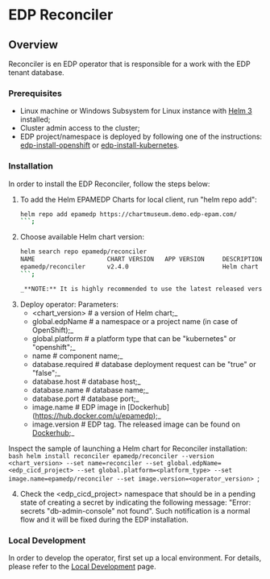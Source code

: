 # EDP Reconciler

## Overview

Reconciler is en EDP operator that is responsible for a work with the EDP tenant database.

### Prerequisites
* Linux machine or Windows Subsystem for Linux instance with [Helm 3](https://helm.sh/docs/intro/install/) installed;
* Cluster admin access to the cluster;
* EDP project/namespace is deployed by following one of the instructions: [edp-install-openshift](https://github.com/epmd-edp/edp-install/blob/release-2.3/documentation/openshift_install_edp.md#edp-project) or [edp-install-kubernetes](https://github.com/epmd-edp/edp-install/blob/release-2.3/documentation/kubernetes_install_edp.md#edp-namespace).

### Installation
In order to install the EDP Reconciler, follow the steps below:

1. To add the Helm EPAMEDP Charts for local client, run "helm repo add":
     ```bash
     helm repo add epamedp https://chartmuseum.demo.edp-epam.com/
     ```;
2. Choose available Helm chart version:
     ```bash
     helm search repo epamedp/reconciler
     NAME                    CHART VERSION   APP VERSION     DESCRIPTION
     epamedp/reconciler      v2.4.0                          Helm chart for Golang application/service deplo...
     ```;

    _**NOTE:** It is highly recommended to use the latest released version._
3. Deploy operator:
Parameters:
    - <chart_version>                               # a version of Helm chart;_
    - global.edpName                                # a namespace or a project name (in case of OpenShift);_
    - global.platform                               # a platform type that can be "kubernetes" or "openshift";_
    - name                                          # component name;_
    - database.required                             # database deployment request can be "true" or "false";_
    - database.host                                 # database host;_
    - database.name                                 # database name;_
    - database.port                                 # database port;_
    - image.name                                    # EDP image in [Dockerhub] (https://hub.docker.com/u/epamedp);_
    - image.version                                 # EDP tag. The released image can be found on [Dockerhub](https://hub.docker.com/repository/docker/epamedp/reconciler/tags);_

Inspect the sample of launching a Helm chart for Reconciler installation:
    ```bash
    helm install reconciler epamedp/reconciler --version <chart_version> --set name=reconciler --set global.edpName=<edp_cicd_project> --set global.platform=<platform_type> --set image.name=epamedp/reconciler --set image.version=<operator_version>
    ```;

4.  Check the <edp_cicd_project> namespace that should be in a pending state of creating a secret by indicating the following message: "Error: secrets "db-admin-console" not found". Such notification is a normal flow and it will be fixed during the EDP installation.

### Local Development
In order to develop the operator, first set up a local environment. For details, please refer to the [Local Development](documentation/local-development.md) page.